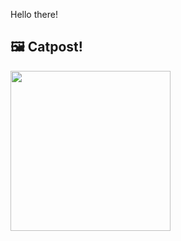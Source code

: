 Hello there!



## 🖼️ Catpost!

<sub>
    <img src="https://cdn2.thecatapi.com/images/MTc3NDk0OA.jpg" height="256">
</sub>

